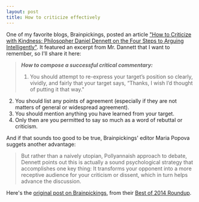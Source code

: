 ```yaml
---
layout: post
title: How to criticize effectively
---
```


One of my favorite blogs, Brainpickings, posted an article ["How to Criticize with Kindness: Philosopher Daniel Dennett on the Four Steps to Arguing Intelligently"](http://www.brainpickings.org/2014/03/28/daniel-dennett-rapoport-rules-criticism/). It featured an excerpt from Mr. Dannett that I want to remember, so I'll share it here:

> ***How to compose a successful critical commentary:***
> 
> 1. You should attempt to re-express your target’s position so clearly, vividly, and fairly that your target says, “Thanks, I wish I’d thought of putting it that way."
2. You should list any points of agreement (especially if they are not matters of general or widespread agreement).
3. You should mention anything you have learned from your target.
4. Only then are you permitted to say so much as a word of rebuttal or criticism.

And if that sounds too good to be true, Brainpickings' editor Maria Popova suggets another advantage:

> But rather than a naively utopian, Pollyannaish approach to debate, Dennett points out this is actually a sound psychological strategy that accomplishes one key thing: It transforms your opponent into a more receptive audience for your criticism or dissent, which in turn helps advance the discussion.

Here's the [original post on Brainpickings](http://www.brainpickings.org/2014/03/28/daniel-dennett-rapoport-rules-criticism/), from their [Best of 2014 Roundup](http://www.brainpickings.org/2014/12/30/best-of-2014/).